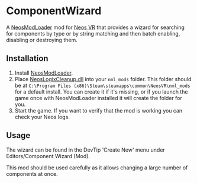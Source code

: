 # ComponentWizard

A [NeosModLoader](https://github.com/zkxs/NeosModLoader) mod for [Neos VR](https://neos.com/) that provides a wizard for searching for components by type or by string matching and then batch enabling, disabling or destroying them.

## Installation
1. Install [NeosModLoader](https://github.com/zkxs/NeosModLoader).
2. Place [NeosLogixCleanup.dll](https://github.com/XDelta/NeosLogixCleanupWizard/releases/latest/download/NeosLogixCleanupWizard.dll) into your `nml_mods` folder. This folder should be at `C:\Program Files (x86)\Steam\steamapps\common\NeosVR\nml_mods` for a default install. You can create it if it's missing, or if you launch the game once with NeosModLoader installed it will create the folder for you.
3. Start the game. If you want to verify that the mod is working you can check your Neos logs.

## Usage
The wizard can be found in the DevTip 'Create New' menu under Editors/Component Wizard (Mod). <br>

This mod should be used carefully as it allows changing a large number of components at once.<br>
